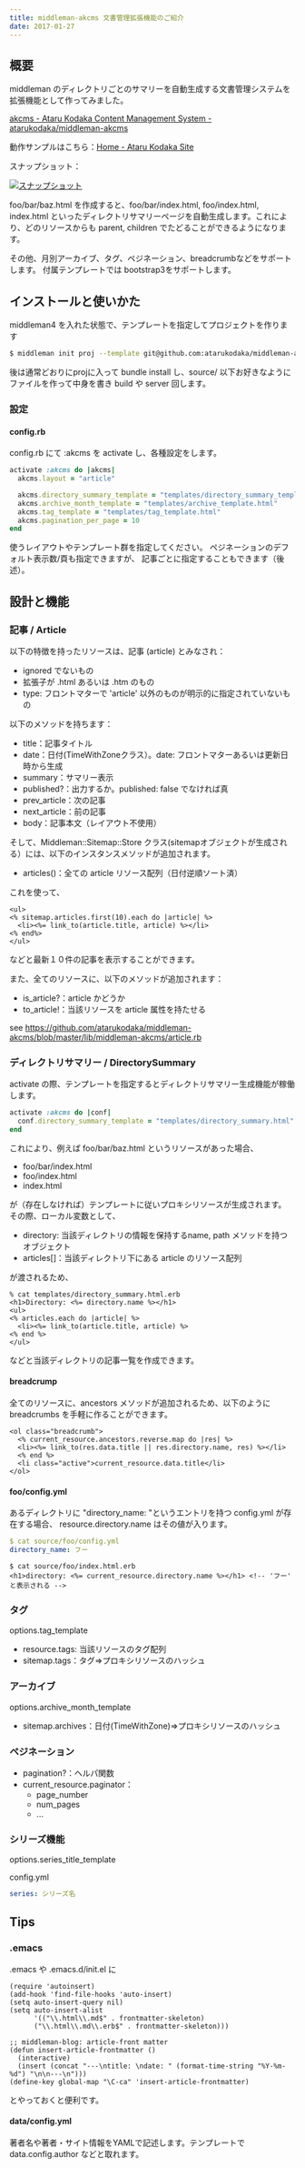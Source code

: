 ```yaml
---
title: middleman-akcms 文書管理拡張機能のご紹介
date: 2017-01-27
---
```


## 概要
middleman のディレクトリごとのサマリーを自動生成する文書管理システムを拡張機能として作ってみました。

[akcms - Ataru Kodaka Content Management System - atarukodaka/middleman-akcms](https://github.com/atarukodaka/middleman-akcms)

動作サンプルはこちら：[Home \- Ataru Kodaka Site](http://atarukodaka.github.io/)

スナップショット：

<div>
<a href="/images/middleman-akcms-snapshot.png"><img src="/images/middleman-akcms-snapshot.png" alt="スナップショット" style="max-width: 70%"></img></a>
</div>

foo/bar/baz.html を作成すると、foo/bar/index.html, foo/index.html, index.html といったディレクトリサマリーページを自動生成します。これにより、どのリソースからも parent, children でたどることができるようになります。

その他、月別アーカイブ、タグ、ペジネーション、breadcrumbなどをサポートします。
付属テンプレートでは bootstrap3をサポートします。

## インストールと使いかた
middleman4 を入れた状態で、テンプレートを指定してプロジェクトを作ります

```sh
$ middleman init proj --template git@github.com:atarukodaka/middleman-akcms.git
```

後は通常どおりにprojに入って bundle install し、source/ 以下お好きなようにファイルを作って中身を書き build や server 回します。

### 設定
#### config.rb
config.rb にて :akcms を activate し、各種設定をします。

```ruby
activate :akcms do |akcms|
  akcms.layout = "article"

  akcms.directory_summary_template = "templates/directory_summary_template.html"
  akcms.archive_month_template = "templates/archive_template.html"
  akcms.tag_template = "templates/tag_template.html"
  akcms.pagination_per_page = 10
end
```

使うレイアウトやテンプレート群を指定してください。
ペジネーションのデフォルト表示数/頁も指定できますが、
記事ごとに指定することもできます（後述）。

## 設計と機能
### 記事 / Article

以下の特徴を持ったリソースは、記事 (article) とみなされ：

- ignored でないもの
- 拡張子が .html あるいは .htm のもの
- type: フロントマターで 'article' 以外のものが明示的に指定されていないもの

以下のメソッドを持ちます：

- title：記事タイトル
- date：日付(TimeWithZoneクラス）。date: フロントマターあるいは更新日時から生成
- summary：サマリー表示
- published?：出力するか。published: false でなければ真
- prev_article：次の記事
- next_article：前の記事
- body：記事本文（レイアウト不使用）

そして、Middleman::Sitemap::Store クラス(sitemapオブジェクトが生成される）には、以下のインスタンスメソッドが追加されます。

- articles()：全ての article リソース配列（日付逆順ソート済）

これを使って、

```erb
<ul>
<% sitemap.articles.first(10).each do |article| %>
  <li><%= link_to(article.title, article) %></li>
<% end%>
</ul>
```

などと最新１０件の記事を表示することができます。

また、全てのリソースに、以下のメソッドが追加されます：

- is_article?：article かどうか
- to_article!：当該リソースを article 属性を持たせる


see https://github.com/atarukodaka/middleman-akcms/blob/master/lib/middleman-akcms/article.rb

### ディレクトリサマリー / DirectorySummary
activate の際、テンプレートを指定するとディレクトリサマリー生成機能が稼働します。

```ruby
activate :akcms do |conf|
  conf.directory_summary_template = "templates/directory_summary.html"
end
```

これにより、例えば foo/bar/baz.html というリソースがあった場合、

- foo/bar/index.html
- foo/index.html
- index.html

が（存在しなければ）テンプレートに従いプロキシリソースが生成されます。
その際、ローカル変数として、

- directory:  当該ディレクトリの情報を保持するname, path メソッドを持つオブジェクト
- articles[]：当該ディレクトリ下にある article のリソース配列

が渡されるため、

```erb
% cat templates/directory_summary.html.erb
<h1>Directory: <%= directory.name %></h1>
<ul>
<% articles.each do |article| %>
  <li><%= link_to(article.title, article) %>
<% end %>
</ul>
```

などと当該ディレクトリの記事一覧を作成できます。

#### breadcrump

全てのリソースに、ancestors メソッドが追加されるため、以下のように
breadcrumbs を手軽に作ることができます。

```erb
<ol class="breadcrumb">
  <% current_resource.ancestors.reverse.map do |res| %>
  <li><%= link_to(res.data.title || res.directory.name, res) %></li>
  <% end %>
  <li class="active">current_resource.data.title</li>
</ol>
```

#### foo/config.yml
あるディレクトリに "directory_name: "というエントリを持つ config.yml が存在する場合、
resource.directory.name はその値が入ります。


```yml
$ cat source/foo/config.yml
directory_name: フー
```

```erb
$ cat source/foo/index.html.erb
<h1>directory: <%= current_resource.directory.name %></h1> <!-- 'フー' と表示される -->
```


### タグ

options.tag_template

- resource.tags: 当該リソースのタグ配列
- sitemap.tags：タグ=>プロキシリソースのハッシュ

### アーカイブ

options.archive\_month_template

- sitemap.archives：日付(TimeWithZone)=>プロキシリソースのハッシュ

### ペジネーション

- pagination?：ヘルパ関数
- current_resource.paginator：
  - page_number
  - num_pages
  - ...

### シリーズ機能

options.series\_title_template

config.yml

```yml
series: シリーズ名
```


## Tips
### .emacs
.emacs や .emacs.d/init.el に

```elisp
(require 'autoinsert)
(add-hook 'find-file-hooks 'auto-insert)
(setq auto-insert-query nil)
(setq auto-insert-alist 
      '(("\\.html\\.md$" . frontmatter-skeleton)
	  ("\\.html\\.md\\.erb$" . frontmatter-skeleton)))

;; middleman-blog: article-front matter
(defun insert-article-frontmatter ()
  (interactive)
  (insert (concat "---\ntitle: \ndate: " (format-time-string "%Y-%m-%d") "\n\n---\n")))
(define-key global-map "\C-ca" 'insert-article-frontmatter)
```

とやっておくと便利です。

#### data/config.yml
著者名や著者・サイト情報をYAMLで記述します。テンプレートで data.config.author などと取れます。
